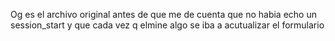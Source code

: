 Og es el archivo original antes de que me de cuenta que no habia echo un session_start y que cada vez q elmine algo se iba a acutualizar el formulario
